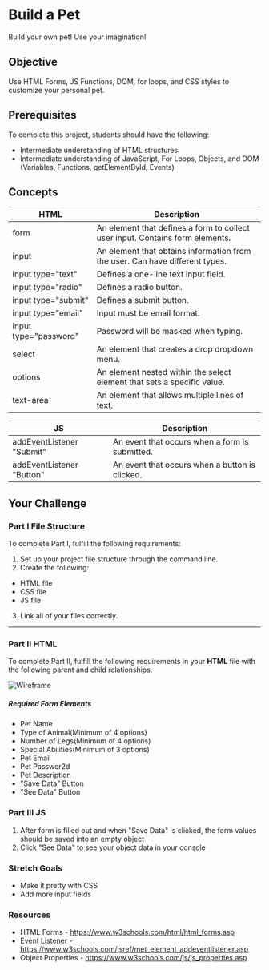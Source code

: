 # Build a Pet
Build your own pet! Use your imagination!

## Objective
Use HTML Forms, JS Functions, DOM, for loops,  and CSS styles to customize your personal pet. 

## Prerequisites
To complete this project, students should have the following:

- Intermediate understanding of HTML structures.
- Intermediate understanding of JavaScript, For Loops, Objects, and DOM (Variables, Functions, getElementById, Events)

## Concepts
HTML | Description
-----| -----------
form | An element that defines a form to collect user input. Contains form elements.
input | An element that obtains information from the user. Can have different types.
input type="text" | Defines a one-line text input field.
input type="radio" | Defines a radio button.
input type="submit" | Defines a submit button.
input type="email" | Input must be email format.
input type="password" | Password will be masked when typing.
select | An element that creates a drop dropdown menu.
options | An element nested within the select element that sets a specific value.
text-area | An element that allows multiple lines of text.

JS | Description
---| -----------
addEventListener "Submit" | An event that occurs when a form is submitted. 
addEventListener "Button" | An event that occurs when a button is clicked. 

## Your Challenge

### Part I File Structure

To complete Part I, fulfill the following requirements:
1. Set up your project file structure through the command line.
2. Create the following:
* HTML file
* CSS file
* JS file
3. Link all of your files correctly.

---

### Part II HTML

To complete Part II, fulfill the following requirements in your **HTML** file with the following parent and child relationships.

![Wireframe](https://i.imgur.com/M0Iqddy.png)

##### Required Form Elements
 - Pet Name
 - Type of Animal(Minimum of 4 options)
 - Number of Legs(Minimum of 4 options)
 - Special Abilities(Minimum of 3 options)
 - Pet Email
 - Pet Passwor2d
 - Pet Description
 - "Save Data" Button
 - "See Data" Button
    
### Part III JS

1. After form is filled out and when "Save Data" is clicked, the form values should be saved into an empty object
2. Click "See Data" to see your object data in your console


### Stretch Goals
- Make it pretty with CSS
- Add more input fields

### Resources
- HTML Forms - https://www.w3schools.com/html/html_forms.asp
- Event Listener - https://www.w3schools.com/jsref/met_element_addeventlistener.asp
- Object Properties - https://www.w3schools.com/js/js_properties.asp
